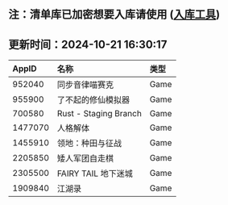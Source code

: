 ## 注：清单库已加密想要入库请使用 ([入库工具](https://github.com/BlankTMing/ManifestAutoUpdate/releases))

## 更新时间：2024-10-21 16:30:17
| AppID | 名称 | 类型  |
| :-------------------- | :----------------------------- | :----------- |
| 952040 | 同步音律喵赛克| Game |
| 955900 | 了不起的修仙模拟器| Game |
| 700580 | Rust - Staging Branch| Game |
| 1477070 | 人格解体| Game |
| 1455910 | 领地：种田与征战| Game |
| 2205850 | 矮人军团自走棋| Game |
| 2305500 | FAIRY TAIL 地下迷城| Game |
| 1909840 | 江湖录| Game |
